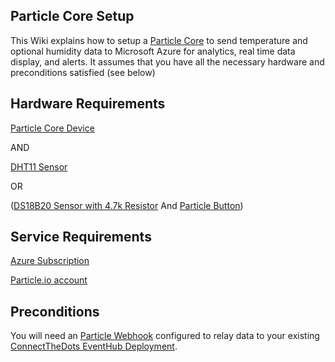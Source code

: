 ## Particle Core Setup ##
This Wiki explains how to setup a [Particle Core](https://store.particle.io/?product=particle-core) to send temperature and optional humidity data to Microsoft Azure for analytics, real time data display, and alerts. It assumes that you have all the necessary hardware and preconditions satisfied (see below)

## Hardware Requirements ##
[Particle Core Device](https://store.particle.io/?product=particle-core)

AND

[DHT11 Sensor](http://www.amazon.com/gp/product/B00AF22GDC/ref=oh_aui_detailpage_o00_s00?ie=UTF8&psc=1)

OR

([DS18B20 Sensor with 4.7k Resistor](http://www.adafruit.com/products/381) And [Particle Button](https://www.particle.io/button))

## 

## Service Requirements
[Azure Subscription](http://azure.com)

[Particle.io account](http://particle.io)

## Preconditions
You will need an [Particle Webhook](https://github.com/MSOpenTech/connectthedots/blob/master/Devices/DirectlyConnectedDevices/ParticleCore/ParticleWebHook/ParticleWebHook-Setup.md) configured to relay data to your existing [ConnectTheDots EventHub Deployment](https://github.com/toolboc/connectthedots/blob/master/Azure/AzurePrep/AzurePrep.md).